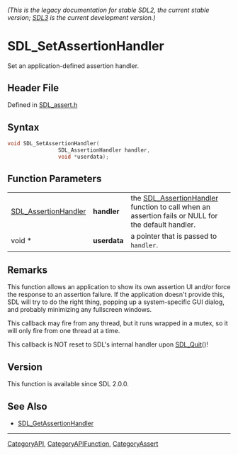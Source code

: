 ###### (This is the legacy documentation for stable SDL2, the current stable version; [SDL3](https://wiki.libsdl.org/SDL3/) is the current development version.)
# SDL_SetAssertionHandler

Set an application-defined assertion handler.

## Header File

Defined in [SDL_assert.h](https://github.com/libsdl-org/SDL/blob/SDL2/include/SDL_assert.h)

## Syntax

```c
void SDL_SetAssertionHandler(
                SDL_AssertionHandler handler,
                void *userdata);
```

## Function Parameters

|                                              |              |                                                                                                                            |
| -------------------------------------------- | ------------ | -------------------------------------------------------------------------------------------------------------------------- |
| [SDL_AssertionHandler](SDL_AssertionHandler) | **handler**  | the [SDL_AssertionHandler](SDL_AssertionHandler) function to call when an assertion fails or NULL for the default handler. |
| void *                                       | **userdata** | a pointer that is passed to `handler`.                                                                                     |

## Remarks

This function allows an application to show its own assertion UI and/or
force the response to an assertion failure. If the application doesn't
provide this, SDL will try to do the right thing, popping up a
system-specific GUI dialog, and probably minimizing any fullscreen windows.

This callback may fire from any thread, but it runs wrapped in a mutex, so
it will only fire from one thread at a time.

This callback is NOT reset to SDL's internal handler upon
[SDL_Quit](SDL_Quit)()!

## Version

This function is available since SDL 2.0.0.

## See Also

- [SDL_GetAssertionHandler](SDL_GetAssertionHandler)

----
[CategoryAPI](CategoryAPI), [CategoryAPIFunction](CategoryAPIFunction), [CategoryAssert](CategoryAssert)

